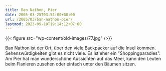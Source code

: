 ```yaml
---
title: Ban Nathon, Pier
date: 2005-03-25T03:52:00+00:00
url: /2005/03/ban-nathon-pier/
lastmod: 2023-09-10T19:14:12+07:00
---
```

{{< figure src="wp-content/old-images/77.jpg" />}}

Ban Nathon ist der Ort, über den viele Backpacker auf die Insel kommen. Sehenswürdigkeiten gibt es nicht viele. Es ist eher ein "Shoppingparadies". Am Pier hat man wunderschöne Aussichten auf das Meer, kann den Leuten beim Flanieren zusehen oder einfach unter den Bäumen sitzen.
